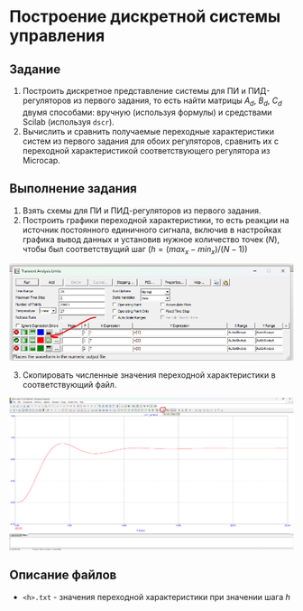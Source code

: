 # Построение дискретной системы управления

## Задание

1. Построить дискретное представление системы для ПИ и ПИД-регуляторов из первого задания, то есть найти матрицы $A_d$, $B_d$, $C_d$ двумя способами: вручную (используя формулы) и средствами Scilab (используя `dscr`).
2. Вычислить и сравнить получаемые переходные характеристики систем из первого задания для обоих регуляторов, сравнить их с переходной характеристикой соответствующего регулятора из Microcap.

## Выполнение задания

1. Взять схемы для ПИ и ПИД-регуляторов из первого задания.
2. Построить графики переходной характеристики, то есть реакции на источник постоянного единичного сигнала, включив в настройках графика вывод данных и установив нужное количество точек ($N$), чтобы был соответствущий шаг ($h = (max_x - min_x) / (N - 1)$)

![image](misc/1.png)

3. Скопировать численные значения переходной характеристики в соответствующий файл.

![image](misc/2.png)

## Описание файлов

* `<h>.txt` - значения переходной характеристики при значении шага $h$
